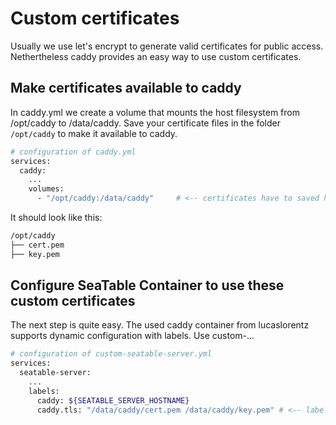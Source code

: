 # Custom certificates

Usually we use let's encrypt to generate valid certificates for public access. Nethertheless caddy provides an easy way to use custom certificates.

## Make certificates available to caddy

In caddy.yml we create a volume that mounts the host filesystem from /opt/caddy to /data/caddy. Save your certificate files in the folder `/opt/caddy` to make it available to caddy.

```bash
# configuration of caddy.yml
services:
  caddy:
    ...
    volumes:
      - "/opt/caddy:/data/caddy"     # <-- certificates have to saved here
```

It should look like this:

```bash
/opt/caddy
├── cert.pem
├── key.pem
```

## Configure SeaTable Container to use these custom certificates

The next step is quite easy. The used caddy container from lucaslorentz supports dynamic configuration with labels. Use custom-...

```bash
# configuration of custom-seatable-server.yml
services:
  seatable-server:
    ...
    labels:
      caddy: ${SEATABLE_SERVER_HOSTNAME}
      caddy.tls: "/data/caddy/cert.pem /data/caddy/key.pem" # <-- labels to use custom certificates
```

